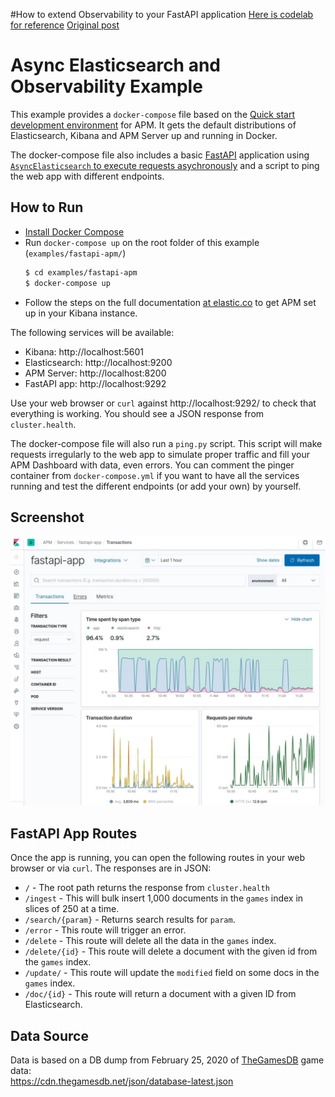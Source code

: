 #How to extend Observability to your FastAPI application
<a href = "https://codelabs-preview.appspot.com/?file_id=1HMyhetRZGkjQvGWFVoHMlZYIh5aIxuT3Fdy8t7izdtA#0">Here is codelab for reference</a>
<a href = "https://github.com/elastic/elasticsearch-py/tree/main/examples/fastapi-apm">Original post</a>


# Async Elasticsearch and Observability Example

This example provides a `docker-compose` file based on
the [Quick start development environment](https://www.elastic.co/guide/en/apm/get-started/current/quick-start-overview.html)
for APM. It gets the default distributions of Elasticsearch,
Kibana and APM Server up and running in Docker.

The docker-compose file also includes a basic [FastAPI](https://fastapi.tiangolo.com/) application using
[`AsyncElasticsearch` to execute requests asychronously](https://elasticsearch-py.readthedocs.io/en/master/async.html)
and a script to ping the web app with different endpoints.

## How to Run

- [Install Docker Compose](https://docs.docker.com/compose/install/)
- Run `docker-compose up` on the root folder of this example (`examples/fastapi-apm/`)
  ```bash
  $ cd examples/fastapi-apm
  $ docker-compose up
  ```
- Follow the steps on the full documentation [at elastic.co](https://www.elastic.co/guide/en/apm/get-started/current/quick-start-overview.html)
  to get APM set up in your Kibana instance.

The following services will be available:

- Kibana:              http://localhost:5601
- Elasticsearch:       http://localhost:9200
- APM Server:          http://localhost:8200
- FastAPI app:         http://localhost:9292

Use your web browser or `curl` against http://localhost:9292/ to check that
everything is working. You should see a JSON response from `cluster.health`.

The docker-compose file will also run a `ping.py` script.
This script will make requests irregularly to the web app to simulate
proper traffic and fill your APM Dashboard with data, even errors.
You can comment the pinger container from `docker-compose.yml` if you want
to have all the services running and test the different endpoints (or add your own)
by yourself.

## Screenshot

![Kibana APM Dashboard](screenshot.jpg)

## FastAPI App Routes

Once the app is running, you can open the following routes in your web browser or via `curl`. The responses are in JSON:

* `/` - The root path returns the response from `cluster.health`
* `/ingest` - This will bulk insert 1,000 documents in the `games` index in slices of 250 at a time.
* `/search/{param}` - Returns search results for `param`.
* `/error` - This route will trigger an error.
* `/delete` - This route will delete all the data in the `games` index.
* `/delete/{id}` - This route will delete a document with the given id from the `games` index.
* `/update/` - This route will update the `modified` field on some docs in the `games` index.
* `/doc/{id}` - This route will return a document with a given ID from Elasticsearch.

## Data Source

Data is based on a DB dump from February 25, 2020 of [TheGamesDB](https://thegamesdb.net/) game data:  
https://cdn.thegamesdb.net/json/database-latest.json
